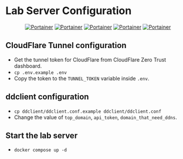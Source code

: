# Lab Server Configuration

<div align="center">

  [![Portainer](https://uptime.kurokeita.dev/api/badge/3/status)](https://status.kurokeita.dev/) [![Portainer](https://uptime.kurokeita.dev/api/badge/3/uptime)](https://status.kurokeita.dev/) [![Portainer](https://uptime.kurokeita.dev/api/badge/3/cert-exp)](https://status.kurokeita.dev/) [![Portainer](https://uptime.kurokeita.dev/api/badge/3/ping)](https://status.kurokeita.dev/) [![Portainer](https://uptime.kurokeita.dev/api/badge/3/avg-response)](https://status.kurokeita.dev/)

</div>

## CloudFlare Tunnel configuration

* Get the tunnel token for CloudFlare from CloudFlare Zero Trust dashboard.
* `cp .env.example .env`
* Copy the token to the `TUNNEL_TOKEN` variable inside `.env`.

## ddclient configuration

* `cp ddclient/ddclient.conf.example ddclient/ddclient.conf`
* Change the value of `top_domain`, `api_token`, `domain_that_need_ddns`.

## Start the lab server

* `docker compose up -d`
